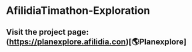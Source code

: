 # AfilidiaTimathon-Exploration
 
## Visit the project page: (https://planexplore.afilidia.con)[🌎Planexplore]
